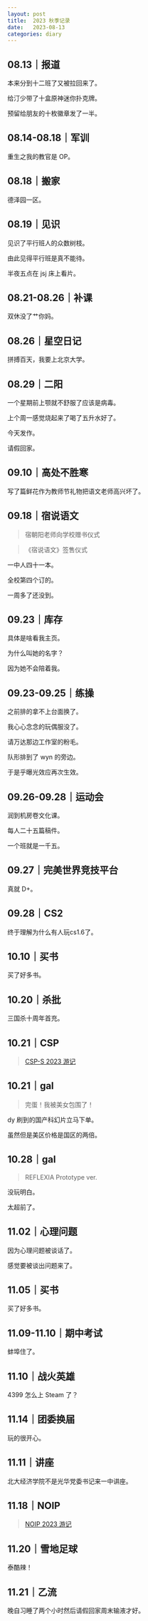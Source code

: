 ```yaml
---
layout: post
title:  2023 秋季记录
date:   2023-08-13
categories: diary
---
```


## 08.13｜报道

本来分到十二班了又被拉回来了。

给汀少带了十盒原神迷你扑克牌。

预留给朋友的十枚徽章发了一半。

## 08.14-08.18｜军训

重生之我的教官是 OP。

## 08.18｜搬家

德泽园一区。

## 08.19｜见识

见识了平行班人的众数树枝。

由此见得平行班是真不能待。

半夜五点在 jsj 床上看片。

## 08.21-08.26｜补课

双休没了艹你妈。

## 08.26｜星空日记

拼搏百天，我要上北京大学。

## 08.29｜二阳

一个星期前上颚就不舒服了应该是病毒。

上个周一感觉烧起来了喝了五升水好了。

今天发作。

请假回家。

## 09.10｜高处不胜寒

写了篇鲜花作为教师节礼物把语文老师高兴坏了。

## 09.18｜宿说语文

>   宿朝阳老师向学校赠书仪式

>   《宿说语文》签售仪式

一中人四十一本。

全校第四个订的。

一周多了还没到。

## 09.23｜库存

具体是啥看我主页。

为什么叫她的名字？

因为她不会陪着我。

## 09.23-09.25｜练操

之前排的拿不上台面换了。

我心心念念的玩偶服没了。

请万达那边工作室的粉毛。

队形排到了 wyn 的旁边。

于是乎曝光效应再次生效。

## 09.26-09.28｜运动会

润到机房卷文化课。

每人二十五篇稿件。

一个班就是一千五。

## 09.27｜完美世界竞技平台

真就 D+。

## 09.28｜CS2

终于理解为什么有人玩cs1.6了。

## 10.10｜买书

买了好多书。

## 10.20｜杀批

三国杀十周年首充。

## 10.21｜CSP

>   [CSP-S 2023 游记](https://blog.lyccrius.site/diary/csp-s-2023)

## 10.21｜gal

>   完蛋！我被美女包围了！

dy 刷到的国产科幻片立马下单。

虽然但是美区价格是国区的两倍。

## 10.28｜gal

>   REFLEXIA Prototype ver.

没玩明白。

太超前了。

## 11.02｜心理问题

因为心理问题被谈话了。

感觉要被谈出问题来了。

## 11.05｜买书

买了好多书。

## 11.09-11.10｜期中考试

蚌埠住了。

## 11.10｜战火英雄

4399 怎么上 Steam 了？

## 11.14｜团委换届

玩的很开心。

## 11.11｜讲座

北大经济学院不是光华党委书记来一中讲座。

## 11.18｜NOIP

>  [NOIP 2023 游记](http://blog.lyccrius.site/diary/noip-2023)

## 11.20｜雪地足球

泰酷辣！

## 11.21｜乙流

晚自习睡了两个小时然后请假回家周末输液才好。
